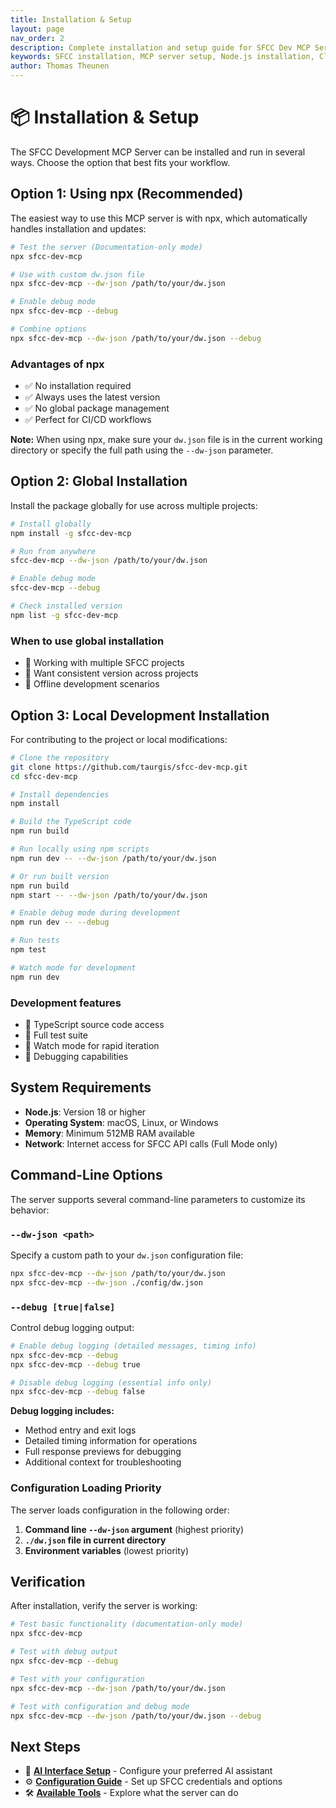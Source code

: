 ```yaml
---
title: Installation & Setup
layout: page
nav_order: 2
description: Complete installation and setup guide for SFCC Dev MCP Server with Node.js, npm, and AI interface configuration
keywords: SFCC installation, MCP server setup, Node.js installation, Claude Desktop, GitHub Copilot, Cursor setup
author: Thomas Theunen
---
```


# 📦 Installation & Setup

The SFCC Development MCP Server can be installed and run in several ways. Choose the option that best fits your workflow.

## Option 1: Using npx (Recommended)

The easiest way to use this MCP server is with npx, which automatically handles installation and updates:

```bash
# Test the server (Documentation-only mode)
npx sfcc-dev-mcp

# Use with custom dw.json file
npx sfcc-dev-mcp --dw-json /path/to/your/dw.json

# Enable debug mode
npx sfcc-dev-mcp --debug

# Combine options
npx sfcc-dev-mcp --dw-json /path/to/your/dw.json --debug
```

### Advantages of npx
- ✅ No installation required
- ✅ Always uses the latest version
- ✅ No global package management
- ✅ Perfect for CI/CD workflows

**Note:** When using npx, make sure your `dw.json` file is in the current working directory or specify the full path using the `--dw-json` parameter.

## Option 2: Global Installation

Install the package globally for use across multiple projects:

```bash
# Install globally
npm install -g sfcc-dev-mcp

# Run from anywhere
sfcc-dev-mcp --dw-json /path/to/your/dw.json

# Enable debug mode
sfcc-dev-mcp --debug

# Check installed version
npm list -g sfcc-dev-mcp
```

### When to use global installation
- 🎯 Working with multiple SFCC projects
- 🎯 Want consistent version across projects
- 🎯 Offline development scenarios

## Option 3: Local Development Installation

For contributing to the project or local modifications:

```bash
# Clone the repository
git clone https://github.com/taurgis/sfcc-dev-mcp.git
cd sfcc-dev-mcp

# Install dependencies
npm install

# Build the TypeScript code
npm run build

# Run locally using npm scripts
npm run dev -- --dw-json /path/to/your/dw.json

# Or run built version
npm run build
npm start -- --dw-json /path/to/your/dw.json

# Enable debug mode during development
npm run dev -- --debug

# Run tests
npm test

# Watch mode for development
npm run dev
```

### Development features
- 🔧 TypeScript source code access
- 🔧 Full test suite
- 🔧 Watch mode for rapid iteration
- 🔧 Debugging capabilities

## System Requirements

- **Node.js**: Version 18 or higher
- **Operating System**: macOS, Linux, or Windows
- **Memory**: Minimum 512MB RAM available
- **Network**: Internet access for SFCC API calls (Full Mode only)

## Command-Line Options

The server supports several command-line parameters to customize its behavior:

### `--dw-json <path>`
Specify a custom path to your `dw.json` configuration file:
```bash
npx sfcc-dev-mcp --dw-json /path/to/your/dw.json
npx sfcc-dev-mcp --dw-json ./config/dw.json
```

### `--debug [true|false]`
Control debug logging output:
```bash
# Enable debug logging (detailed messages, timing info)
npx sfcc-dev-mcp --debug
npx sfcc-dev-mcp --debug true

# Disable debug logging (essential info only)
npx sfcc-dev-mcp --debug false
```

**Debug logging includes:**
- Method entry and exit logs
- Detailed timing information for operations  
- Full response previews for debugging
- Additional context for troubleshooting

### Configuration Loading Priority

The server loads configuration in the following order:

1. **Command line `--dw-json` argument** (highest priority)
2. **`./dw.json` file in current directory**
3. **Environment variables** (lowest priority)

## Verification

After installation, verify the server is working:

```bash
# Test basic functionality (documentation-only mode)
npx sfcc-dev-mcp

# Test with debug output
npx sfcc-dev-mcp --debug

# Test with your configuration
npx sfcc-dev-mcp --dw-json /path/to/your/dw.json

# Test with configuration and debug mode
npx sfcc-dev-mcp --dw-json /path/to/your/dw.json --debug
```

## Next Steps

- 📖 **[AI Interface Setup](ai-interfaces)** - Configure your preferred AI assistant
- ⚙️ **[Configuration Guide](configuration)** - Set up SFCC credentials and options
- 🛠️ **[Available Tools](tools)** - Explore what the server can do
